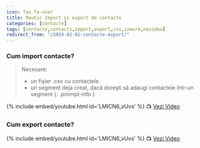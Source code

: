 ```yaml
---
icon: fas fa-user
title: Mautic Import şi export de contacte
categories: [contacte]
tags: [contacte,contacts,import,export,csv,inwork,novideo]
redirect_from: "/2024-02-01-contacte-export/"
---
```


### <i class='fas fa-user'></i> Cum import contacte?
> Necesare:
> * un fişier .csv cu contactele
> * un segment deja creat, dacă doreşti să adaugi contactele într-un segment
{: .prompt-info }

[//]: # (Comming soon video)

{% include embed/youtube.html id='LMlCN6_vUvs' %}
📺 [Vezi Video](https://www.youtube.com/watch?v=LMlCN6_vUvs)

### <i class='fas fa-user'></i> Cum export contacte?

[//]: # (Comming soon video)

{% include embed/youtube.html id='LMlCN6_vUvs' %}
📺 [Vezi Video](https://www.youtube.com/watch?v=LMlCN6_vUvs)
